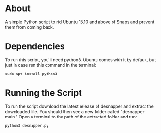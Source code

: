 # About
A simple Python script to rid Ubuntu 18.10 and above of Snaps and prevent them from coming back.

# Dependencies
To run this script, you'll need python3. Ubuntu comes with it by default, but just in case run this command in the terminal:
```
sudo apt install python3
```

# Running the Script
To run the script download the latest release of desnapper and extract the downloaded file. You should then see a new folder called "desnapper-main." Open a terminal to the path of the extracted folder and run:
```
python3 desnapper.py
```

